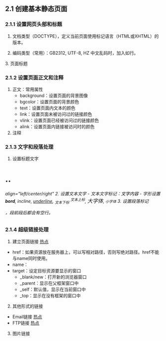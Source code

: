 ## 2.1 创建基本静态页面
### 2.1.1 设置网页头部和标题
1. 文档类型（DOCTYPE），定义当前页面使用标记语言（HTML或XHTML）的版本。
<!DOCTYPE HTML PUBLIC "-//W3C//DTD HTML 4.0.1 Transitional//EN" ...>
2. 编码类型（常用）：GB2312, UTF-8, HZ
中文乱码时，加入如行。
<meta http-equiv="Content-type" content="text/html; charset=utf-8">
3. 页面标题<title></title>

### 2.1.2 设置页面正文和注释
1. 正文：常用属性
    - background：设置页面的背景图像
    - bgcolor：设置页面的背景颜色
    - text：设置页面内文本的颜色
    - link：设置页面未被访问过的链接颜色
    - vlink：设置页面已经被访问过的链接颜色
    - alink：设置页面内链接被访问时的颜色
2. 注释 <!-- 注释内容 -->

### 2.1.3 文字和段落处理
1. 设置标题文字
<h1>..<h6> align="left/center/right"
2. 设置文本文字
- 文本文字标记：<font size=数字 face=字体名 color=颜色>文字内容</font>
- 字形设置
    <b>bord</b>, <i>incline</i>, <u>underline</u>, <sub>文本下标</sub>
    <sup>文本上标</sup>, <big>大字体</big>, <small>小字体</small>
3. 设置段落标记<p></p>，段前段后都会有空行。

### 2.1.4 超级链接处理
1. 建立页面链接<a></a>
<a href=地址 name=字符串 target=打开窗口方式>热点</a>
- href：如果资源放在服务器上，可以写相对路径，否则写绝对路径。href不能与name同时使用。
- name：
- target：设定目标资源要显示的窗口
    - _blank/new：打开新的浏览器窗口
    - _parent：显示在父框架窗口中
    - _self：默认值，显示在当前窗口中
    - _top：显示在没有框架的窗口中
2. 其他形式的链接
- Email链接
<a href="mailto:songci1106@live.com">热点</a>
- FTP链接
<a href="ftp://10.168.1.181">热点</a>

3. 图片链接